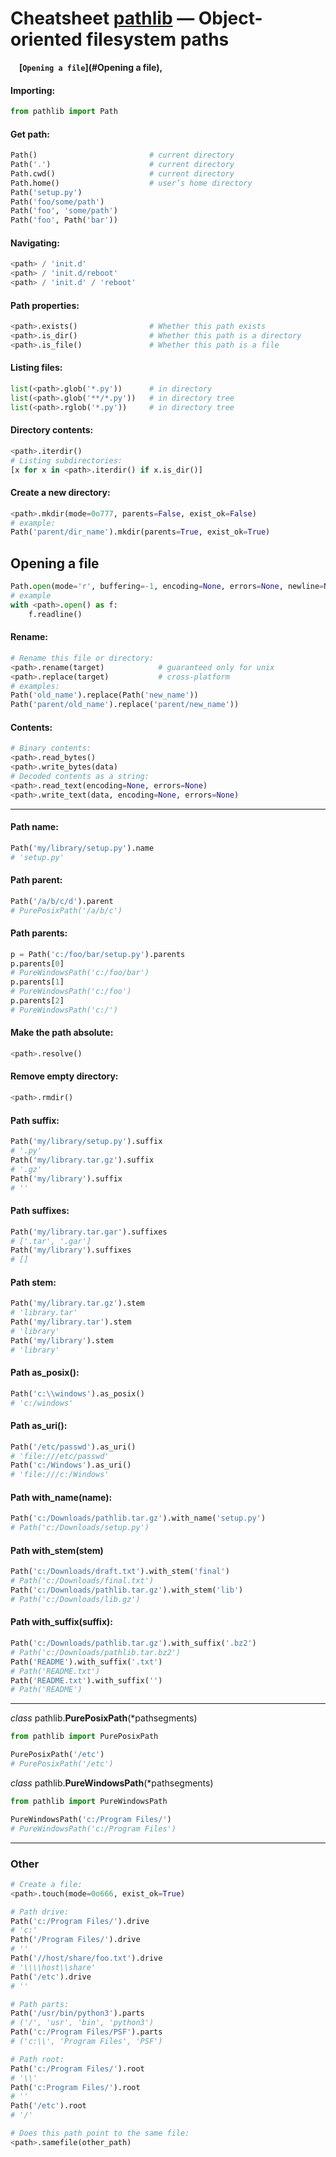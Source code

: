 # Cheatsheet [pathlib](https://docs.python.org/3/library/pathlib.html) — Object-oriented filesystem paths

**&nbsp;&nbsp;&nbsp;**
**[`Opening a file`](#Opening a file)**__,__

#### Importing:
```python
from pathlib import Path
```

#### Get path:
```python
Path()                         # current directory
Path('.')                      # current directory
Path.cwd()                     # current directory
Path.home()                    # user’s home directory
Path('setup.py')
Path('foo/some/path')
Path('foo', 'some/path')
Path('foo', Path('bar'))
```

#### Navigating:
```python
<path> / 'init.d'
<path> / 'init.d/reboot'
<path> / 'init.d' / 'reboot'
```

#### Path properties:
```python
<path>.exists()                # Whether this path exists
<path>.is_dir()                # Whether this path is a directory
<path>.is_file()               # Whether this path is a file
```

#### Listing files:
```python
list(<path>.glob('*.py'))      # in directory
list(<path>.glob('**/*.py'))   # in directory tree
list(<path>.rglob('*.py'))     # in directory tree
```

#### Directory contents:
```python
<path>.iterdir()
# Listing subdirectories:
[x for x in <path>.iterdir() if x.is_dir()]
```

#### Create a new directory:
```python
<path>.mkdir(mode=0o777, parents=False, exist_ok=False)
# example:
Path('parent/dir_name').mkdir(parents=True, exist_ok=True)
```

Opening a file
--------------
```python
Path.open(mode='r', buffering=-1, encoding=None, errors=None, newline=None)
# example
with <path>.open() as f:
    f.readline()
```

#### Rename:

```python
# Rename this file or directory:
<path>.rename(target)            # guaranteed only for unix
<path>.replace(target)           # cross-platform
# examples:
Path('old_name').replace(Path('new_name'))
Path('parent/old_name').replace('parent/new_name'))
```

#### Contents:

```python
# Binary contents:
<path>.read_bytes()
<path>.write_bytes(data)
# Decoded contents as a string:
<path>.read_text(encoding=None, errors=None)
<path>.write_text(data, encoding=None, errors=None)
```

---

#### Path name:
```python
Path('my/library/setup.py').name
# 'setup.py'
```

#### Path parent:
```python
Path('/a/b/c/d').parent
# PurePosixPath('/a/b/c')
```

#### Path parents:
```python
p = Path('c:/foo/bar/setup.py').parents
p.parents[0]
# PureWindowsPath('c:/foo/bar')
p.parents[1]
# PureWindowsPath('c:/foo')
p.parents[2]
# PureWindowsPath('c:/')
```

#### Make the path absolute:
```python
<path>.resolve()
```

#### Remove empty directory:
```python
<path>.rmdir()
```

#### Path suffix:
```python
Path('my/library/setup.py').suffix
# '.py'
Path('my/library.tar.gz').suffix
# '.gz'
Path('my/library').suffix
# ''
```

#### Path suffixes:
```python
Path('my/library.tar.gar').suffixes
# ['.tar', '.gar']
Path('my/library').suffixes
# []
```

#### Path stem:
```python
Path('my/library.tar.gz').stem
# 'library.tar'
Path('my/library.tar').stem
# 'library'
Path('my/library').stem
# 'library'
```

#### Path as_posix():
```python
Path('c:\\windows').as_posix()
# 'c:/windows'
```

#### Path as_uri():
```python
Path('/etc/passwd').as_uri()
# 'file:///etc/passwd'
Path('c:/Windows').as_uri()
# 'file:///c:/Windows'
```

#### Path with_name(name):
```python
Path('c:/Downloads/pathlib.tar.gz').with_name('setup.py')
# Path('c:/Downloads/setup.py')
```

#### Path with_stem(stem)
```python
Path('c:/Downloads/draft.txt').with_stem('final')
# Path('c:/Downloads/final.txt')
Path('c:/Downloads/pathlib.tar.gz').with_stem('lib')
# Path('c:/Downloads/lib.gz')
```

#### Path with_suffix(suffix):
```python
Path('c:/Downloads/pathlib.tar.gz').with_suffix('.bz2')
# Path('c:/Downloads/pathlib.tar.bz2')
Path('README').with_suffix('.txt')
# Path('README.txt')
Path('README.txt').with_suffix('')
# Path('README')
```

---

*class* pathlib.**PurePosixPath**(*pathsegments)
```python
from pathlib import PurePosixPath

PurePosixPath('/etc')
# PurePosixPath('/etc')
```

*class* pathlib.**PureWindowsPath**(*pathsegments)

```python
from pathlib import PureWindowsPath

PureWindowsPath('c:/Program Files/')
# PureWindowsPath('c:/Program Files')
```

---

### Other

```python
# Create a file:
<path>.touch(mode=0o666, exist_ok=True)
```

```python
# Path drive:
Path('c:/Program Files/').drive
# 'c:'
Path('/Program Files/').drive
# ''
Path('//host/share/foo.txt').drive
# '\\\\host\\share'
Path('/etc').drive
# ''
```

```python
# Path parts:
Path('/usr/bin/python3').parts
# ('/', 'usr', 'bin', 'python3')
Path('c:/Program Files/PSF').parts
# ('c:\\', 'Program Files', 'PSF')
```

```python
# Path root:
Path('c:/Program Files/').root
# '\\'
Path('c:Program Files/').root
# ''
Path('/etc').root
# '/'
```

```python
# Does this path point to the same file:
<path>.samefile(other_path)
```
